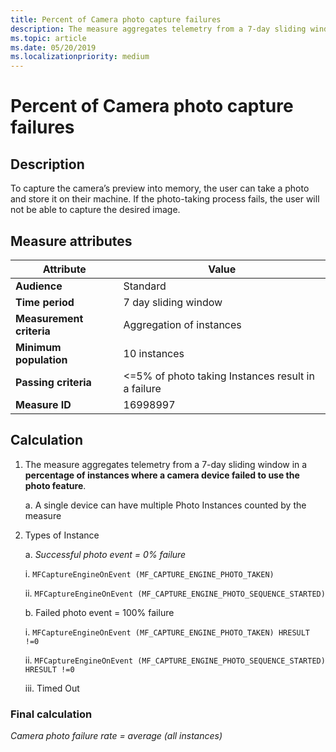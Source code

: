 ```yaml
---
title: Percent of Camera photo capture failures
description: The measure aggregates telemetry from a 7-day sliding window in a percentage of instances where a camera device failed to use the photo feature
ms.topic: article
ms.date: 05/20/2019
ms.localizationpriority: medium
---
```


# Percent of Camera photo capture failures

## Description

To capture the camera’s preview into memory, the user can take a photo and store it on their machine. If the photo-taking process fails, the user will not be able to capture the desired image.

## Measure attributes

|Attribute|Value|
|----|----|
|**Audience**|Standard|
|**Time period**|7 day sliding window|
|**Measurement criteria**|Aggregation of instances|
|**Minimum population**|10 instances|
|**Passing criteria**|<=5% of photo taking Instances result in a failure|
|**Measure ID**|16998997|

## Calculation

1. The measure aggregates telemetry from a 7-day sliding window in a **percentage of instances where a camera device failed to use the photo feature**.

     a. A single device can have multiple Photo Instances counted by the measure

2. Types of Instance

   a. *Successful photo event = 0% failure*

     i. `MFCaptureEngineOnEvent (MF_CAPTURE_ENGINE_PHOTO_TAKEN)`

     ii. `MFCaptureEngineOnEvent (MF_CAPTURE_ENGINE_PHOTO_SEQUENCE_STARTED)`

    b. Failed photo event = 100% failure

     i. `MFCaptureEngineOnEvent (MF_CAPTURE_ENGINE_PHOTO_TAKEN) HRESULT !=0`

     ii. `MFCaptureEngineOnEvent (MF_CAPTURE_ENGINE_PHOTO_SEQUENCE_STARTED) HRESULT !=0`

     iii. Timed Out

### Final calculation

*Camera photo failure rate = average (all instances)*
